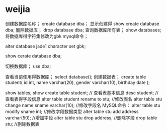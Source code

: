 # weijia

创建数据库名称；
create database dba；
显示创建得
show create database dba;
删除数据库；
drop database dba;
查询数据库所有表；
show databases;
将数据库得字符集修改为gbk mysql命令；

alter database jade1 character set gbk;

show  cerate  database dba;

切换数据库；
use dba;

查看当前使用得数据库；
select database();
创建数据表；
 create table student(
 id int,
 name varchar(20),
 gender varchar(10),
 birthday date
 );


show tables;
show create table student;  // 查看表基本信息
desc student;                     // 查看表得字段信息
alter table student rename to stu;  //修改表名
alter table stu change name sname varchar(10);  //修改字段名 MySQL命令：
alter table stu modify sname int; //修改字段数据类型
alter table stu add address varchar(50);  //增加字段
alter table stu drop address;    //删除字段
drop table stu;  //删除数据表
